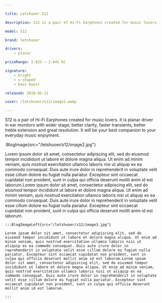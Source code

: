 ```yaml
---

title: Letshuoer S12

description: S12 is a pair of Hi-Fi Earphones created for music lovers. It is planar driver in ear monitors with wider stage, better clarity, faster transients, better treble extension and great resolution. It will be your best companion to your everyday music enjoyment.

model: S12

brand: letshuoer

drivers: 
    - planar 

priceRange: 2.023 – 2.841 Kč

signature:
    - bright
    - v-shaped
    - bass boost

released: 2018-05-11

cover: /letshuoer/s12/image1.webp

---
```


S12 is a pair of Hi-Fi Earphones created for music lovers. It is planar driver in ear monitors with wider stage, better clarity, faster transients, better treble extension and great resolution. It will be your best companion to your everyday music enjoyment.


:BlogImage{src="/letshuoer/s12/image2.jpg"}

Lorem ipsum dolor sit amet, consectetur adipiscing elit, sed do eiusmod tempor incididunt ut labore et dolore magna aliqua. Ut enim ad minim veniam, quis nostrud exercitation ullamco laboris nisi ut aliquip ex ea commodo consequat. Duis aute irure dolor in reprehenderit in voluptate velit esse cillum dolore eu fugiat nulla pariatur. Excepteur sint occaecat cupidatat non proident, sunt in culpa qui officia deserunt mollit anim id est laborum.Lorem ipsum dolor sit amet, consectetur adipiscing elit, sed do eiusmod tempor incididunt ut labore et dolore magna aliqua. Ut enim ad minim veniam, quis nostrud exercitation ullamco laboris nisi ut aliquip ex ea commodo consequat. Duis aute irure dolor in reprehenderit in voluptate velit esse cillum dolore eu fugiat nulla pariatur. Excepteur sint occaecat cupidatat non proident, sunt in culpa qui officia deserunt mollit anim id est laborum. 


    :::BlogImageLeft{src="/letshuoer/s12/image3.jpg"}

    Lorem ipsum dolor sit amet, consectetur adipiscing elit, sed do eiusmod tempor incididunt ut labore et dolore magna aliqua. Ut enim ad minim veniam, quis nostrud exercitation ullamco laboris nisi ut aliquip ex ea commodo consequat. Duis aute irure dolor in reprehenderit in voluptate velit esse cillum dolore eu fugiat nulla pariatur. Excepteur sint occaecat cupidatat non proident, sunt in culpa qui officia deserunt mollit anim id est laborum.Lorem ipsum dolor sit amet, consectetur adipiscing elit, sed do eiusmod tempor incididunt ut labore et dolore magna aliqua. Ut enim ad minim veniam, quis nostrud exercitation ullamco laboris nisi ut aliquip ex ea commodo consequat. Duis aute irure dolor in reprehenderit in voluptate velit esse cillum dolore eu fugiat nulla pariatur. Excepteur sint occaecat cupidatat non proident, sunt in culpa qui officia deserunt mollit anim id est laborum. 

    :::
